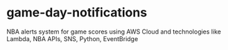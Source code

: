 # game-day-notifications
NBA alerts system for game scores using AWS Cloud and technologies like Lambda, NBA APIs, SNS, Python, EventBridge 
